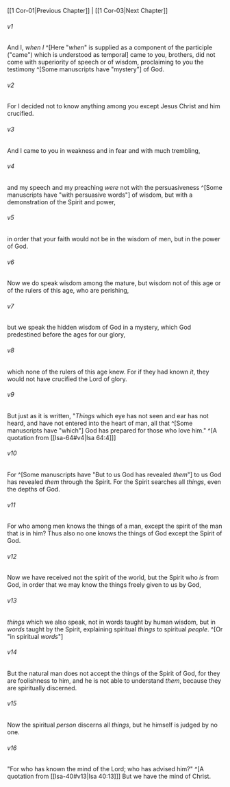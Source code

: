 ﻿---
aliases:
  - 1 Corinthians 2
---

[[1 Cor-01|Previous Chapter]] | [[1 Cor-03|Next Chapter]]

###### v1
And I, _when I_ ^[Here "_when_" is supplied as a component of the participle ("came") which is understood as temporal] came to you, brothers, did not come with superiority of speech or of wisdom, proclaiming to you the testimony ^[Some manuscripts have "mystery"] of God.

###### v2
For I decided not to know anything among you except Jesus Christ and him crucified.

###### v3
And I came to you in weakness and in fear and with much trembling,

###### v4
and my speech and my preaching _were_ not with the persuasiveness ^[Some manuscripts have "with persuasive words"] of wisdom, but with a demonstration of the Spirit and power,

###### v5
in order that your faith would not be in the wisdom of men, but in the power of God.

###### v6
Now we do speak wisdom among the mature, but wisdom not of this age or of the rulers of this age, who are perishing,

###### v7
but we speak the hidden wisdom of God in a mystery, which God predestined before the ages for our glory,

###### v8
which none of the rulers of this age knew. For if they had known _it_, they would not have crucified the Lord of glory.

###### v9
But just as it is written,
"_Things_ which eye has not seen and ear has not heard,
and have not entered into the heart of man,
all that ^[Some manuscripts have "which"] God has prepared for those who love him." ^[A quotation from [[Isa-64#v4|Isa 64:4]]]

###### v10
For ^[Some manuscripts have "But to us God has revealed _them_"] to us God has revealed _them_ through the Spirit. For the Spirit searches all _things_, even the depths of God.

###### v11
For who among men knows the things of a man, except the spirit of the man that _is_ in him? Thus also no one knows the things of God except the Spirit of God.

###### v12
Now we have received not the spirit of the world, but the Spirit who _is_ from God, in order that we may know the things freely given to us by God,

###### v13
_things_ which we also speak, not in words taught by human wisdom, but in _words_ taught by the Spirit, explaining spiritual _things_ to spiritual _people_. ^[Or "in spiritual _words_"]

###### v14
But the natural man does not accept the things of the Spirit of God, for they are foolishness to him, and he is not able to understand _them_, because they are spiritually discerned.

###### v15
Now the spiritual _person_ discerns all _things_, but he himself is judged by no one.

###### v16
"For who has known the mind of the Lord; who has advised him?" ^[A quotation from [[Isa-40#v13|Isa 40:13]]] But we have the mind of Christ.